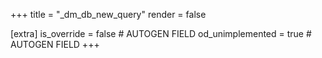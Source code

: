 +++
title = "_dm_db_new_query"
render = false

[extra]
is_override = false # AUTOGEN FIELD
od_unimplemented = true # AUTOGEN FIELD
+++